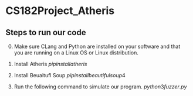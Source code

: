 # CS182Project_Atheris

## Steps to run our code

0. Make sure CLang and Python are installed on your software and that you are running on a Linux OS or Linux distribution. 

1. Install Atheris
$pip install atheris$

2. Install Beuaitufl Soup
$pip install beautifulsoup4$

3. Run the following command to simulate our program.
$python3 fuzzer.py$
